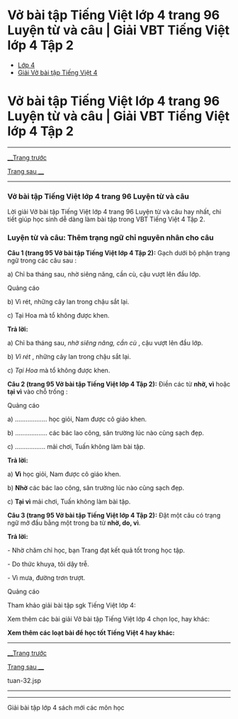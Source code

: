# Vở bài tập Tiếng Việt lớp 4 trang 96 Luyện từ và câu | Giải VBT Tiếng Việt lớp 4 Tập 2

  * [Lớp 4](https://vietjack.com/series/lop-4.jsp)
  * [Giải Vở bài tập Tiếng Việt 4](https://vietjack.com/giai-vo-bai-tap-tieng-viet-4/index.jsp)



# Vở bài tập Tiếng Việt lớp 4 trang 96 Luyện từ và câu | Giải VBT Tiếng Việt lớp 4 Tập 2

* * *

[__Trang trước](https://vietjack.com/giai-vo-bai-tap-tieng-viet-4/tuan-32.jsp)

[Trang sau __](https://vietjack.com/giai-vo-bai-tap-tieng-viet-4/tuan-32.jsp)

* * *

### Vở bài tập Tiếng Việt lớp 4 trang 96 Luyện từ và câu

Lời giải Vở bài tập Tiếng Việt lớp 4 trang 96 Luyện từ và câu hay nhất, chi tiết giúp học sinh dễ dàng làm bài tập trong VBT Tiếng Việt 4 Tập 2.

### **Luyện từ và câu: Thêm trạng ngữ chỉ nguyên nhân cho câu**

**Câu 1 (trang 95 Vở bài tập Tiếng Việt lớp 4 Tập 2):** Gạch dưới bộ phận trạng ngữ trong các câu sau :

a) Chỉ ba tháng sau, nhờ siêng năng, cần cù, cậu vượt lên đầu lớp.

Quảng cáo

b) Vì rét, những cây lan trong chậu sắt lại.

c) Tại Hoa mà tổ không được khen.

**Trả lời:**

a) Chỉ ba tháng sau, _nhờ siêng năng, cần cù_ , cậu vượt lên đầu lớp.

b) _Vì rét_ , những cây lan trong chậu sắt lại.

c) _Tại Hoa_ mà tổ không được khen.

**Câu 2 (trang 95 Vở bài tập Tiếng Việt lớp 4 Tập 2):** Điền các từ **nhờ, vì** hoặc **tại vì** vào chỗ trống :

Quảng cáo

a) .................. học giỏi, Nam được cô giáo khen.

b) .................. các bác lao công, sân trường lúc nào cũng sạch đẹp.

c) ................. mải chơi, Tuấn không làm bài tập.

**Trả lời:**

a) **Vì** học giỏi, Nam được cô giáo khen.

b) **Nhờ** các bác lao công, sân trường lúc nào cũng sạch đẹp.

c) **Tại vì** mải chơi, Tuấn không làm bài tập.

**Câu 3 (trang 95 Vở bài tập Tiếng Việt lớp 4 Tập 2):** Đặt một câu có trạng ngữ mở đầu bằng một trong ba từ **nhờ, do, vì**.

**Trả lời:**

\- Nhờ chăm chỉ học, bạn Trang đạt kết quả tốt trong học tập.

\- Do thức khuya, tôi dậy trễ.

\- Vì mưa, đường trơn trượt.

Quảng cáo

Tham khảo giải bài tập sgk Tiếng Việt lớp 4:

Xem thêm các bài giải Vở bài tập Tiếng Việt lớp 4 chọn lọc, hay khác:

**Xem thêm các loạt bài để học tốt Tiếng Việt 4 hay khác:**

* * *

[__Trang trước](https://vietjack.com/giai-vo-bai-tap-tieng-viet-4/tuan-32.jsp)

[Trang sau __](https://vietjack.com/giai-vo-bai-tap-tieng-viet-4/tuan-32.jsp)

tuan-32.jsp

* * *

* * *

Giải bài tập lớp 4 sách mới các môn học
